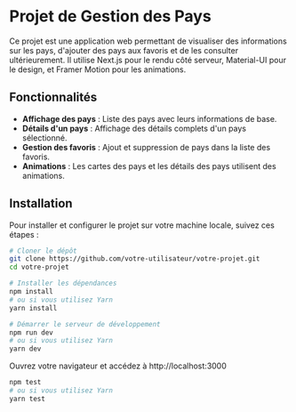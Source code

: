 # Projet de Gestion des Pays

Ce projet est une application web permettant de visualiser des informations sur les pays, d'ajouter des pays aux favoris et de les consulter ultérieurement. Il utilise Next.js pour le rendu côté serveur, Material-UI pour le design, et Framer Motion pour les animations.

## Fonctionnalités

- **Affichage des pays** : Liste des pays avec leurs informations de base.
- **Détails d'un pays** : Affichage des détails complets d'un pays sélectionné.
- **Gestion des favoris** : Ajout et suppression de pays dans la liste des favoris.
- **Animations** : Les cartes des pays et les détails des pays utilisent des animations.

## Installation

Pour installer et configurer le projet sur votre machine locale, suivez ces étapes :

```bash
# Cloner le dépôt
git clone https://github.com/votre-utilisateur/votre-projet.git
cd votre-projet

# Installer les dépendances
npm install
# ou si vous utilisez Yarn
yarn install

# Démarrer le serveur de développement
npm run dev
# ou si vous utilisez Yarn
yarn dev

```
Ouvrez votre navigateur et accédez à http://localhost:3000

```bash
npm test
# ou si vous utilisez Yarn
yarn test
```